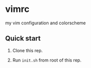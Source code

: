 vimrc
=====

my vim configuration and colorscheme

Quick start
-----------

1. Clone this rep.

2. Run `init.sh` from root of this rep.
